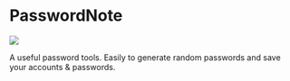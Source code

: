 # PasswordNote
![](https://github.com/Deali-Axy/PasswordNote/blob/master/Resource/Icon.png?raw=true)

A useful password tools. Easily to generate random passwords and save your accounts &amp; passwords.
